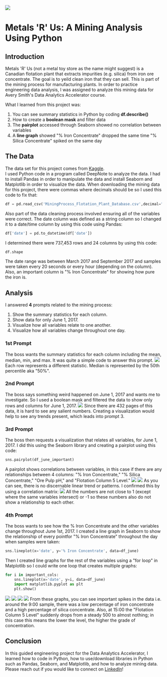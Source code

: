 <img src="images/Metals_R_Us_Title.png?raw=true"/>

# Metals 'R' Us: A Mining Analysis Using Python

## Introduction
Metals 'R' Us (not a metal toy store as the name might suggest) is a Canadian flotation plant that extracts impurities (e.g. silica) from iron ore concentrate. The goal is to yeild clean iron that they can sell. This is part of the mining process for manufacturing plants. In order to practice engineering data analysis, I was assigned to analyze this mining data for Avery Smith's Data Analytics Accelerator course.

What I learned from this project was:
  1. You can see summary statistics in Python by coding **df.describe()**
  2. How to create a **boolean mask** and filter data
  3. The **pairplot** accessed through Seaborn showed no correlation between variables
  4. A **line graph** showed "% Iron Concentrate" dropped the same time "% Silica Concentrate" spiked on the same day


## The Data
The data set for this project comes from <a href="https://www.kaggle.com/datasets/edumagalhaes/quality-prediction-in-a-mining-process">Kaggle</a>. <br>
I used Python code in a program called DeepNote to analyze the data. I had to install Pandas in order to manipulate the data and install Seaborn and Matplotlib in order to visualize the data.
When downloading the mining data for this project, there were commas where decimals should be so I used this code to fix that: <br>
```python
df = pd.read_csv('MiningProcess_Flotation_Plant_Database.csv',decimal=",")
```
Also part of the data cleaning process involved ensuring all of the variables were correct. The date column was defined as a string column so I changed it to a date/time column by using this code using Pandas: 
```python
df['date'] = pd.to_datetime(df['date'])
```

I determined there were 737,453 rows and 24 columns by using this code:
```python
df.shape
```
The date range was between March 2017 and September 2017 and samples were taken every 20 seconds or every hour (depending on the column). 
Also, an important column is "% Iron Concentrate" for showing how pure the iron is.

## Analysis

I answered **4** prompts related to the mining process:
  1. Show the summary statistics for each column.
  2. Show data for only June 1, 2017.
  3. Visualize how all variables relate to one another.
  4. Visualize how all variables change throughout one day.

### 1st Prompt 
The boss wants the summary statistics for each column including the mean, median, min, and max. It was quite a simple code to answer this prompt. 
<img src="images/Python Summary.png?raw=true"/>
Each row represents a different statistic. Median is represented by the 50th percentile aka "50%". 

### 2nd Prompt
The boss says something weird happened on June 1, 2017 and wants me to investigate. So I used a boolean mask and filtered the data to show only rows and columns for June 1, 2017. 
<img src="images/Python Date Range.png?raw=true"/>
Since there are 432 pages of this data, it is hard to see any salient numbers. Creating a visualization would help to see any trends present, which leads into prompt 3. 

### 3rd Prompt
The boss then requests a visualization that relates all variables, for June 1, 2017. I did this using the Seaborn library and creating a pairplot using this code:
```python
sns.pairplot(df_june_important)
```
A pairplot shows correlations between variables, in this case if there are any relationships between 4 columns: "% Iron Concentrate," "% Silica Concentrate," "Ore Pulp pH," and "Flotation Column 5 Level."
<img src="images/Python Seaborn1.png?raw=true"/>
<img src="images/Python Seaborn2.png?raw=true"/>
As you can see, there is no discernable linear trend or patterns. I confirmed this by using a correlation matrix:
<img src="images/Python Correlation.png?raw=true"/>
All the numbers are not close to 1 (except where the same variables intersect) or -1 so these numbers also do not show a relationship to each other.

### 4th Prompt
The boss wants to see how the % Iron Concentrate and the other variables change throughout June 1st, 2017. I created a line graph in Seaborn to show the relationship of every pointfor "% Iron Concentrate" throughout the day when samples were taken:
```python
sns.lineplot(x='date', y='% Iron Concentrate', data=df_june)
```
Then I created line graphs for the rest of the variables using a "for loop" in Matplotlib so I could write one loop that creates multiple graphs:
```python
for i in important_cols:
    sns.lineplot(x='date', y=i, data=df_june)
    import matplotlib.pyplot as plt
    plt.show()
```
<img src="images/Python Line Graph1.png?raw=true"/>
<img src="images/Python Line Graph2.png?raw=true"/>
<img src="images/Python Line Graph3.png?raw=true"/>
<img src="images/Python Line Graph4.png?raw=true"/>
From these graphs, you can see important spikes in the data i.e. around the 9:00 sample, there was a low percentage of iron concentrate and a high percentage of silica concentrate. Also, at 15:00 the "Flotation Column 5 Level" suddenly drops from a steady 500 to almost nothing; in this case this means the lower the level, the higher the grade of concentration. 

## Conclusion 
In this guided engineering project for the Data Analytics Accelerator, I learned how to code in Python, how to use/download libraries in Python such as Pandas, Seaborn, and Matplotlib, and how to analyze mining data. Please reach out if you would like to connect on <a href="https://www.linkedin.com/in/lexie-langella/">LinkedIn</a>! 

